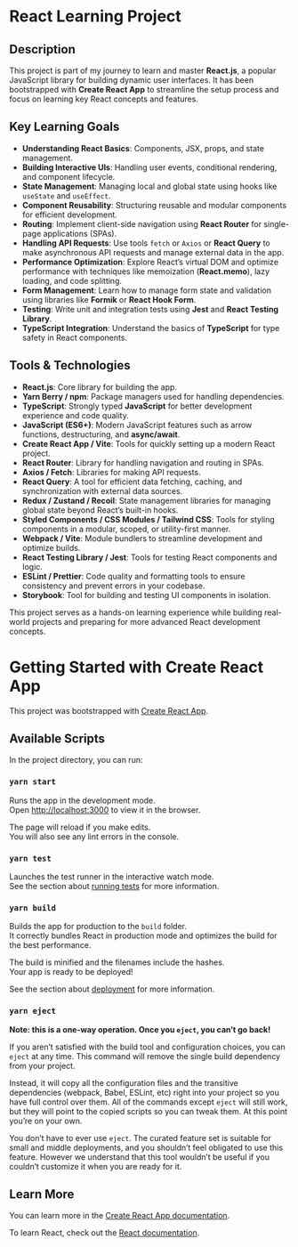 # React Learning Project

## Description
This project is part of my journey to learn and master **React.js**, a popular JavaScript library for building dynamic user interfaces. It has been bootstrapped with **Create React App** to streamline the setup process and focus on learning key React concepts and features.

## Key Learning Goals
- **Understanding React Basics**: Components, JSX, props, and state management.
- **Building Interactive UIs**: Handling user events, conditional rendering, and component lifecycle.
- **State Management**: Managing local and global state using hooks like `useState` and `useEffect`.
- **Component Reusability**: Structuring reusable and modular components for efficient development.
- **Routing**: Implement client-side navigation using **React Router** for single-page applications (SPAs).
- **Handling API Requests**: Use tools `fetch` or `Axios` or **React Query** to make asynchronous API requests and manage external data in the app.
- **Performance Optimization**: Explore React’s virtual DOM and optimize performance with techniques like memoization (**React.memo**), lazy loading, and code splitting.
- **Form Management**: Learn how to manage form state and validation using libraries like **Formik** or **React Hook Form**.
- **Testing**: Write unit and integration tests using **Jest** and **React Testing Library**.
- **TypeScript Integration**: Understand the basics of **TypeScript** for type safety in React components.

## Tools & Technologies
- **React.js**: Core library for building the app.
- **Yarn Berry / npm**: Package managers used for handling dependencies.
- **TypeScript**: Strongly typed **JavaScript** for better development experience and code quality.
- **JavaScript (ES6+)**: Modern JavaScript features such as arrow functions, destructuring, and **async/await**.
- **Create React App / Vite**: Tools for quickly setting up a modern React project.
- **React Router**: Library for handling navigation and routing in SPAs.
- **Axios / Fetch**: Libraries for making API requests.
- **React Query**: A tool for efficient data fetching, caching, and synchronization with external data sources.
- **Redux / Zustand / Recoil**: State management libraries for managing global state beyond React’s built-in hooks.
- **Styled Components / CSS Modules / Tailwind CSS**: Tools for styling components in a modular, scoped, or utility-first manner.
- **Webpack / Vite**: Module bundlers to streamline development and optimize builds.
- **React Testing Library / Jest**: Tools for testing React components and logic.
- **ESLint / Prettier**: Code quality and formatting tools to ensure consistency and prevent errors in your codebase.
- **Storybook**: Tool for building and testing UI components in isolation.


This project serves as a hands-on learning experience while building real-world projects and preparing for more advanced React development concepts.
# Getting Started with Create React App

This project was bootstrapped with [Create React App](https://github.com/facebook/create-react-app).

## Available Scripts

In the project directory, you can run:

### `yarn start`

Runs the app in the development mode.\
Open [http://localhost:3000](http://localhost:3000) to view it in the browser.

The page will reload if you make edits.\
You will also see any lint errors in the console.

### `yarn test`

Launches the test runner in the interactive watch mode.\
See the section about [running tests](https://facebook.github.io/create-react-app/docs/running-tests) for more information.

### `yarn build`

Builds the app for production to the `build` folder.\
It correctly bundles React in production mode and optimizes the build for the best performance.

The build is minified and the filenames include the hashes.\
Your app is ready to be deployed!

See the section about [deployment](https://facebook.github.io/create-react-app/docs/deployment) for more information.

### `yarn eject`

**Note: this is a one-way operation. Once you `eject`, you can’t go back!**

If you aren’t satisfied with the build tool and configuration choices, you can `eject` at any time. This command will remove the single build dependency from your project.

Instead, it will copy all the configuration files and the transitive dependencies (webpack, Babel, ESLint, etc) right into your project so you have full control over them. All of the commands except `eject` will still work, but they will point to the copied scripts so you can tweak them. At this point you’re on your own.

You don’t have to ever use `eject`. The curated feature set is suitable for small and middle deployments, and you shouldn’t feel obligated to use this feature. However we understand that this tool wouldn’t be useful if you couldn’t customize it when you are ready for it.

## Learn More

You can learn more in the [Create React App documentation](https://facebook.github.io/create-react-app/docs/getting-started).

To learn React, check out the [React documentation](https://reactjs.org/).
